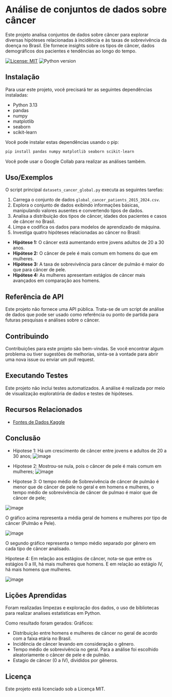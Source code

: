 # Análise de conjuntos de dados sobre câncer

Este projeto analisa conjuntos de dados sobre câncer para explorar diversas hipóteses relacionadas à incidência e às taxas de sobrevivência da doença no Brasil. Ele fornece insights sobre os tipos de câncer, dados demográficos dos pacientes e tendências ao longo do tempo.

[![License: MIT](https://img.shields.io/badge/License-MIT-yellow.svg)](https://opensource.org/licenses/MIT) ![Python version](https://img.shields.io/badge/Python-3.13-blue.svg)

## Instalação

Para usar este projeto, você precisará ter as seguintes dependências instaladas:

- Python 3.13
- pandas
- numpy
- matplotlib
- seaborn
- scikit-learn

Você pode instalar estas dependências usando o pip:

```bash
pip install pandas numpy matplotlib seaborn scikit-learn
```

Você pode usar o Google Collab para realizar as análises também.

## Uso/Exemplos

O script principal `datasets_cancer_global.py` executa as seguintes tarefas:

1. Carrega o conjunto de dados `global_cancer_patients_2015_2024.csv`.
2. Explora o conjunto de dados exibindo informações básicas, manipulando valores ausentes e convertendo tipos de dados.
3. Analisa a distribuição dos tipos de câncer, idades dos pacientes e casos de câncer no Brasil.
4. Limpa e codifica os dados para modelos de aprendizado de máquina.
5. Investiga quatro hipóteses relacionadas ao câncer no Brasil:
- **Hipótese 1:** O câncer está aumentando entre jovens adultos de 20 a 30 anos.
- **Hipótese 2:** O câncer de pele é mais comum em homens do que em mulheres.
- **Hipótese 3:** A taxa de sobrevivência para câncer de pulmão é maior do que para câncer de pele.
- **Hipótese 4:** As mulheres apresentam estágios de câncer mais avançados em comparação aos homens.

## Referência de API

Este projeto não fornece uma API pública. Trata-se de um script de análise de dados que pode ser usado como referência ou ponto de partida para futuras pesquisas e análises sobre o câncer.

## Contribuindo

Contribuições para este projeto são bem-vindas. Se você encontrar algum problema ou tiver sugestões de melhorias, sinta-se à vontade para abrir uma nova issue ou enviar um pull request.

## Executando Testes

Este projeto não inclui testes automatizados. A análise é realizada por meio de visualização exploratória de dados e testes de hipóteses.

## Recursos Relacionados


- [Fontes de Dados Kaggle](https://www.kaggle.com/datasets/)

## Conclusão
- Hipotese 1: Há um crescimento de câncer entre jovens e adultos de 20 a 30 anos;
  ![image](https://github.com/user-attachments/assets/47e0c026-a160-4a60-80d3-26c104d1afd8)

- Hipotese 2: Mostrou-se nula, pois o câncer de pele é mais comum em mulheres;
  ![image](https://github.com/user-attachments/assets/b42789e1-c378-4cbf-bb56-2d0ca29872d0)

- Hipotese 3: O tempo médio de Sobrevivência de câncer de pulmão é menor que de câncer de pele no geral e
em homens e mulheres, o tempo médio de sobrevivência de câncer de pulmao é maior que de câncer de pele;

![image](https://github.com/user-attachments/assets/1726ae70-9aca-49eb-be99-890498073424)

O gráfico acima representa a média geral de homens e mulheres por tipo de câncer (Pulmão e Pele).

![image](https://github.com/user-attachments/assets/8e0f5f4e-b3bb-4370-9f0e-4411bf5cd9d9)

O segundo gráfico representa o tempo médio separado por gênero em cada tipo de câncer analisado.

Hipotese 4: Em relação aos estágios de câncer, nota-se que entre os estágios 0 a III, há mais mulheres que homens. E em relação ao estágio IV, há mais homens que mulheres.

![image](https://github.com/user-attachments/assets/41744a89-de68-4f93-a387-759d4aeb5d3f)



## Lições Aprendidas
Foram realizadas limpezas e exploração dos dados, o uso de bibliotecas para realizar analises estatísticas em Python.

Como resultado foram gerados:
Gráficos:
-  Distribuição entre homens e mulheres de câncer no geral de acordo com a faixa etária no Brasil.
-  Incidência de câncer levando em consideração o gênero.
-  Tempo médio de sobrevivência no geral. Para a análise foi escolhido aleatoriamente o câncer de pele e de pulmão.
-  Estagio de câncer (0 a IV), divididos por gêneros.

## Licença

Este projeto está licenciado sob a Licença MIT.
